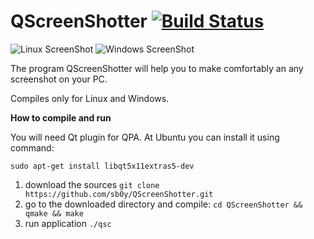 # QScreenShotter [![Build Status](https://travis-ci.org/sb0y/QScreenShotter.svg?branch=master)](https://travis-ci.org/sb0y/QScreenShotter)

![Linux ScreenShot](https://myapps.developer.ubuntu.com/site_media/appmedia/2015/02/QScreenShotter_004.png)
![Windows ScreenShot](http://cs612220.vk.me/u886253/docs/e6f3e3534211/Bezymyannyy.png?extra=nfhsNxjOCbsJkEqVp1gOV9OOffnxGJDjwvlQh-DbWMW2jl07fCwBRCSDWzfE0VlB71w7nxFuqsmia1K0KFis-Ar_zeka)

The program QScreenShotter will help you to make comfortably an any screenshot on your PC.

Сompiles only for Linux and Windows.

**How to compile and run**

You will need Qt plugin for QPA. At Ubuntu you can install it using command:

`sudo apt-get install libqt5x11extras5-dev`

1. download the sources `git clone https://github.com/sb0y/QScreenShotter.git`
2. go to the downloaded directory and compile: `cd QScreenShotter && qmake && make`
3. run application `./qsc`

